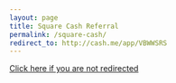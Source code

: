 ```yaml
---
layout: page
title: Square Cash Referral
permalink: /square-cash/
redirect_to: http://cash.me/app/VBWWSRS
---
```


[Click here if you are not redirected](http://cash.me/app/VBWWSRS)
